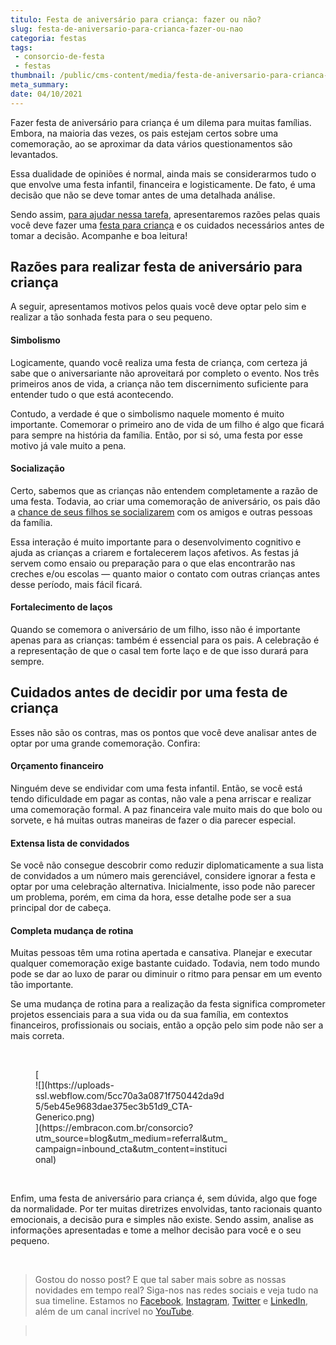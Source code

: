 ```yaml
---
titulo: Festa de aniversário para criança: fazer ou não?
slug: festa-de-aniversario-para-crianca-fazer-ou-nao
categoria: festas
tags:
 - consorcio-de-festa
 - festas
thumbnail: /public/cms-content/media/festa-de-aniversario-para-crianca-fazer-ou-nao.jpg
meta_summary: 
date: 04/10/2021
---
```

Fazer festa de aniversário para criança é um dilema para muitas famílias. Embora, na maioria das vezes, os pais estejam certos sobre uma comemoração, ao se aproximar da data vários questionamentos são levantados.

Essa dualidade de opiniões é normal, ainda mais se considerarmos tudo o que envolve uma festa infantil, financeira e logisticamente. De fato, é uma decisão que não se deve tomar antes de uma detalhada análise.

Sendo assim, [para ajudar nessa tarefa](https://www.embracon.com.br/blog/6-tendencias-de-decoracao-de-festa-infantil), apresentaremos razões pelas quais você deve fazer uma [festa para criança](https://www.embracon.com.br/blog/como-organizar-uma-festa-infantil) e os cuidados necessários antes de tomar a decisão. Acompanhe e boa leitura!

Razões para realizar festa de aniversário para criança
------------------------------------------------------

A seguir, apresentamos motivos pelos quais você deve optar pelo sim e realizar a tão sonhada festa para o seu pequeno.

#### Simbolismo

Logicamente, quando você realiza uma festa de criança, com certeza já sabe que o aniversariante não aproveitará por completo o evento. Nos três primeiros anos de vida, a criança não tem discernimento suficiente para entender tudo o que está acontecendo.

Contudo, a verdade é que o simbolismo naquele momento é muito importante. Comemorar o primeiro ano de vida de um filho é algo que ficará para sempre na história da família. Então, por si só, uma festa por esse motivo já vale muito a pena.

#### Socialização

Certo, sabemos que as crianças não entendem completamente a razão de uma festa. Todavia, ao criar uma comemoração de aniversário, os pais dão a [chance de seus filhos se socializarem](https://www.embracon.com.br/blog/festa-de-aniversario-dos-filhos-passo-a-passo-para-organizar) com os amigos e outras pessoas da família.

Essa interação é muito importante para o desenvolvimento cognitivo e ajuda as crianças a criarem e fortalecerem laços afetivos. As festas já servem como ensaio ou preparação para o que elas encontrarão nas creches e/ou escolas — quanto maior o contato com outras crianças antes desse período, mais fácil ficará.

#### Fortalecimento de laços

Quando se comemora o aniversário de um filho, isso não é importante apenas para as crianças: também é essencial para os pais. A celebração é a representação de que o casal tem forte laço e de que isso durará para sempre.

Cuidados antes de decidir por uma festa de criança
--------------------------------------------------

Esses não são os contras, mas os pontos que você deve analisar antes de optar por uma grande comemoração. Confira:

#### Orçamento financeiro

Ninguém deve se endividar com uma festa infantil. Então, se você está tendo dificuldade em pagar as contas, não vale a pena arriscar e realizar uma comemoração formal. A paz financeira vale muito mais do que bolo ou sorvete, e há muitas outras maneiras de fazer o dia parecer especial.

#### Extensa lista de convidados

Se você não consegue descobrir como reduzir diplomaticamente a sua lista de convidados a um número mais gerenciável, considere ignorar a festa e optar por uma celebração alternativa. Inicialmente, isso pode não parecer um problema, porém, em cima da hora, esse detalhe pode ser a sua principal dor de cabeça.

#### Completa mudança de rotina

Muitas pessoas têm uma rotina apertada e cansativa. Planejar e executar qualquer comemoração exige bastante cuidado. Todavia, nem todo mundo pode se dar ao luxo de parar ou diminuir o ritmo para pensar em um evento tão importante.

Se uma mudança de rotina para a realização da festa significa comprometer projetos essenciais para a sua vida ou da sua família, em contextos financeiros, profissionais ou sociais, então a opção pelo sim pode não ser a mais correta.

‍

<figure class="w-richtext-figure-type-image w-richtext-align-center" style="max-width:310px">[<div>![](https://uploads-ssl.webflow.com/5cc70a3a0871f750442da9d5/5eb45e9683dae375ec3b51d9_CTA-Generico.png)</div>](https://embracon.com.br/consorcio?utm_source=blog&utm_medium=referral&utm_campaign=inbound_cta&utm_content=institucional)</figure>‍

Enfim, uma festa de aniversário para criança é, sem dúvida, algo que foge da normalidade. Por ter muitas diretrizes envolvidas, tanto racionais quanto emocionais, a decisão pura e simples não existe. Sendo assim, analise as informações apresentadas e tome a melhor decisão para você e o seu pequeno.

‍

> Gostou do nosso post? E que tal saber mais sobre as nossas novidades em tempo real? Siga-nos nas redes sociais e veja tudo na sua timeline. Estamos no [Facebook](https://www.facebook.com/embracon/), [Instagram](https://www.instagram.com/embraconoficial/), [Twitter](https://twitter.com/embracon) e [LinkedIn](https://www.linkedin.com/company/1018875/), além de um canal incrível no [YouTube](https://www.youtube.com/channel/UCL-Y0mv9zc73Iek48NLUBzQ).

> ‍
